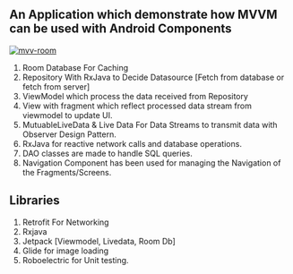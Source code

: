## An Application which demonstrate how MVVM can be used with Android Components
<a href="https://ibb.co/BL1TCL6"><img src="https://i.ibb.co/WnTB2nz/mvv-room.png" alt="mvv-room" border="0"></a>
1. Room Database For Caching
2. Repository With RxJava to Decide Datasource [Fetch from database or fetch from server]
3. ViewModel which process the data received from Repository
4. View with fragment which reflect processed data stream from viewmodel to update UI.
5. MutuableLiveData & Live Data For Data Streams to transmit data with Observer Design Pattern.
6. RxJava for reactive network calls and database operations.
7. DAO classes are made to handle SQL queries.
8. Navigation Component has been used for managing the Navigation of the Fragments/Screens.

## Libraries
1. Retrofit For Networking
2. Rxjava
3. Jetpack [Viewmodel, Livedata, Room Db]
4. Glide for image loading
5. Roboelectric for Unit testing.
